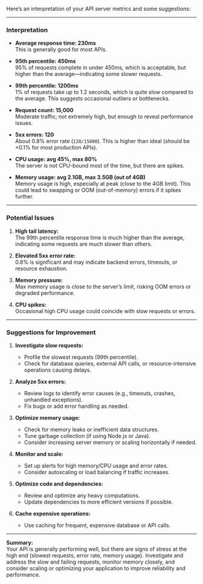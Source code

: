 Here’s an interpretation of your API server metrics and some suggestions:

---

### **Interpretation**

- **Average response time: 230ms**  
  This is generally good for most APIs.

- **95th percentile: 450ms**  
  95% of requests complete in under 450ms, which is acceptable, but higher than the average—indicating some slower requests.

- **99th percentile: 1200ms**  
  1% of requests take up to 1.2 seconds, which is quite slow compared to the average. This suggests occasional outliers or bottlenecks.

- **Request count: 15,000**  
  Moderate traffic; not extremely high, but enough to reveal performance issues.

- **5xx errors: 120**  
  About 0.8% error rate (`120/15000`). This is higher than ideal (should be <0.1% for most production APIs).

- **CPU usage: avg 45%, max 80%**  
  The server is not CPU-bound most of the time, but there are spikes.

- **Memory usage: avg 2.1GB, max 3.5GB (out of 4GB)**  
  Memory usage is high, especially at peak (close to the 4GB limit). This could lead to swapping or OOM (out-of-memory) errors if it spikes further.

---

### **Potential Issues**

1. **High tail latency:**  
   The 99th percentile response time is much higher than the average, indicating some requests are much slower than others.

2. **Elevated 5xx error rate:**  
   0.8% is significant and may indicate backend errors, timeouts, or resource exhaustion.

3. **Memory pressure:**  
   Max memory usage is close to the server’s limit, risking OOM errors or degraded performance.

4. **CPU spikes:**  
   Occasional high CPU usage could coincide with slow requests or errors.

---

### **Suggestions for Improvement**

1. **Investigate slow requests:**  
   - Profile the slowest requests (99th percentile).
   - Check for database queries, external API calls, or resource-intensive operations causing delays.

2. **Analyze 5xx errors:**  
   - Review logs to identify error causes (e.g., timeouts, crashes, unhandled exceptions).
   - Fix bugs or add error handling as needed.

3. **Optimize memory usage:**  
   - Check for memory leaks or inefficient data structures.
   - Tune garbage collection (if using Node.js or Java).
   - Consider increasing server memory or scaling horizontally if needed.

4. **Monitor and scale:**  
   - Set up alerts for high memory/CPU usage and error rates.
   - Consider autoscaling or load balancing if traffic increases.

5. **Optimize code and dependencies:**  
   - Review and optimize any heavy computations.
   - Update dependencies to more efficient versions if possible.

6. **Cache expensive operations:**  
   - Use caching for frequent, expensive database or API calls.

---

**Summary:**  
Your API is generally performing well, but there are signs of stress at the high end (slowest requests, error rate, memory usage). Investigate and address the slow and failing requests, monitor memory closely, and consider scaling or optimizing your application to improve reliability and performance.
